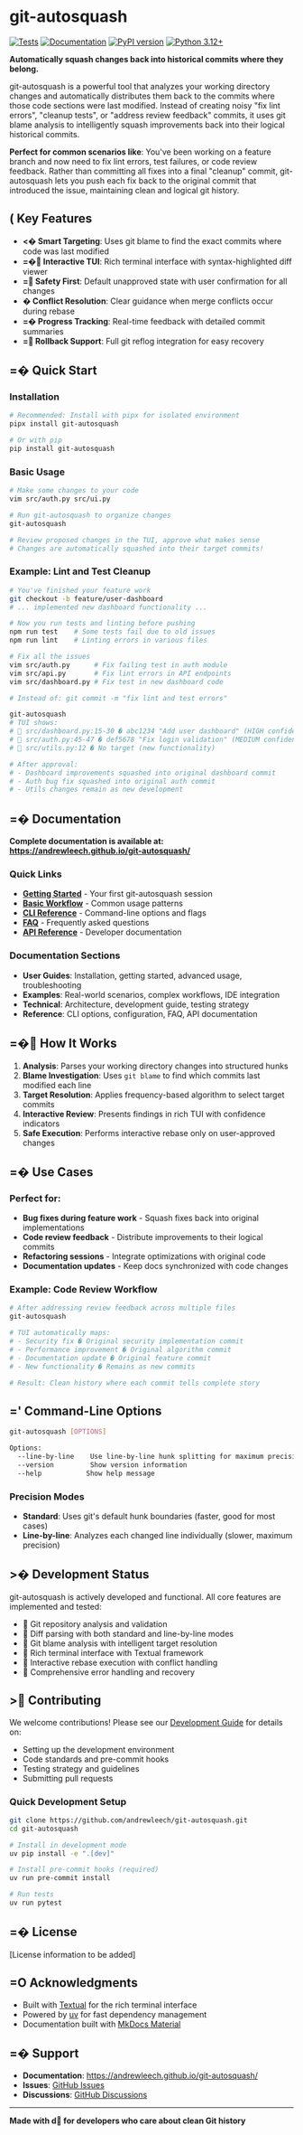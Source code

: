 # git-autosquash

[![Tests](https://github.com/andrewleech/git-autosquash/actions/workflows/ci.yml/badge.svg)](https://github.com/andrewleech/git-autosquash/actions/workflows/ci.yml)
[![Documentation](https://github.com/andrewleech/git-autosquash/actions/workflows/docs.yml/badge.svg)](https://github.com/andrewleech/git-autosquash/actions/workflows/docs.yml)
[![PyPI version](https://badge.fury.io/py/git-autosquash.svg)](https://badge.fury.io/py/git-autosquash)
[![Python 3.12+](https://img.shields.io/badge/python-3.12+-blue.svg)](https://www.python.org/downloads/)

**Automatically squash changes back into historical commits where they belong.**

git-autosquash is a powerful tool that analyzes your working directory changes and automatically distributes them back to the commits where those code sections were last modified. Instead of creating noisy "fix lint errors", "cleanup tests", or "address review feedback" commits, it uses git blame analysis to intelligently squash improvements back into their logical historical commits.

**Perfect for common scenarios like**: You've been working on a feature branch and now need to fix lint errors, test failures, or code review feedback. Rather than committing all fixes into a final "cleanup" commit, git-autosquash lets you push each fix back to the original commit that introduced the issue, maintaining clean and logical git history.

## ( Key Features

- **<� Smart Targeting**: Uses git blame to find the exact commits where code was last modified
- **=� Interactive TUI**: Rich terminal interface with syntax-highlighted diff viewer  
- **= Safety First**: Default unapproved state with user confirmation for all changes
- **� Conflict Resolution**: Clear guidance when merge conflicts occur during rebase
- **=� Progress Tracking**: Real-time feedback with detailed commit summaries
- **= Rollback Support**: Full git reflog integration for easy recovery

## =� Quick Start

### Installation

```bash
# Recommended: Install with pipx for isolated environment
pipx install git-autosquash

# Or with pip
pip install git-autosquash
```

### Basic Usage

```bash
# Make some changes to your code
vim src/auth.py src/ui.py

# Run git-autosquash to organize changes
git-autosquash

# Review proposed changes in the TUI, approve what makes sense
# Changes are automatically squashed into their target commits!
```

### Example: Lint and Test Cleanup

```bash
# You've finished your feature work
git checkout -b feature/user-dashboard
# ... implemented new dashboard functionality ...

# Now you run tests and linting before pushing
npm run test    # Some tests fail due to old issues
npm run lint    # Linting errors in various files

# Fix all the issues
vim src/auth.py      # Fix failing test in auth module
vim src/api.py       # Fix lint errors in API endpoints  
vim src/dashboard.py # Fix test in new dashboard code

# Instead of: git commit -m "fix lint and test errors"

git-autosquash
# TUI shows:
#  src/dashboard.py:15-30 � abc1234 "Add user dashboard" (HIGH confidence)
#  src/auth.py:45-47 � def5678 "Fix login validation" (MEDIUM confidence)  
#  src/utils.py:12 � No target (new functionality)

# After approval:
# - Dashboard improvements squashed into original dashboard commit
# - Auth bug fix squashed into original auth commit  
# - Utils changes remain as new development
```

## =� Documentation

**Complete documentation is available at: https://andrewleech.github.io/git-autosquash/**

### Quick Links

- **[Getting Started](https://andrewleech.github.io/git-autosquash/user-guide/getting-started/)** - Your first git-autosquash session
- **[Basic Workflow](https://andrewleech.github.io/git-autosquash/user-guide/basic-workflow/)** - Common usage patterns
- **[CLI Reference](https://andrewleech.github.io/git-autosquash/reference/cli-options/)** - Command-line options and flags
- **[FAQ](https://andrewleech.github.io/git-autosquash/reference/faq/)** - Frequently asked questions
- **[API Reference](https://andrewleech.github.io/git-autosquash/technical/api-reference/)** - Developer documentation

### Documentation Sections

- **User Guides**: Installation, getting started, advanced usage, troubleshooting
- **Examples**: Real-world scenarios, complex workflows, IDE integration  
- **Technical**: Architecture, development guide, testing strategy
- **Reference**: CLI options, configuration, FAQ, API documentation

## =� How It Works

1. **Analysis**: Parses your working directory changes into structured hunks
2. **Blame Investigation**: Uses `git blame` to find which commits last modified each line
3. **Target Resolution**: Applies frequency-based algorithm to select target commits
4. **Interactive Review**: Presents findings in rich TUI with confidence indicators
5. **Safe Execution**: Performs interactive rebase only on user-approved changes

## =� Use Cases

### Perfect for:
- **Bug fixes during feature work** - Squash fixes back into original implementations
- **Code review feedback** - Distribute improvements to their logical commits
- **Refactoring sessions** - Integrate optimizations with original code
- **Documentation updates** - Keep docs synchronized with code changes

### Example: Code Review Workflow
```bash
# After addressing review feedback across multiple files
git-autosquash

# TUI automatically maps:
# - Security fix � Original security implementation commit
# - Performance improvement � Original algorithm commit  
# - Documentation update � Original feature commit
# - New functionality � Remains as new commits

# Result: Clean history where each commit tells complete story
```

## =' Command-Line Options

```bash
git-autosquash [OPTIONS]

Options:
  --line-by-line    Use line-by-line hunk splitting for maximum precision
  --version         Show version information
  --help           Show help message
```

### Precision Modes

- **Standard**: Uses git's default hunk boundaries (faster, good for most cases)
- **Line-by-line**: Analyzes each changed line individually (slower, maximum precision)

## >� Development Status

git-autosquash is actively developed and functional. All core features are implemented and tested:

-  Git repository analysis and validation
-  Diff parsing with both standard and line-by-line modes  
-  Git blame analysis with intelligent target resolution
-  Rich terminal interface with Textual framework
-  Interactive rebase execution with conflict handling
-  Comprehensive error handling and recovery

## > Contributing

We welcome contributions! Please see our [Development Guide](https://andrewleech.github.io/git-autosquash/technical/development/) for details on:

- Setting up the development environment
- Code standards and pre-commit hooks  
- Testing strategy and guidelines
- Submitting pull requests

### Quick Development Setup

```bash
git clone https://github.com/andrewleech/git-autosquash.git
cd git-autosquash

# Install in development mode
uv pip install -e ".[dev]"

# Install pre-commit hooks (required)
uv run pre-commit install

# Run tests
uv run pytest
```

## =� License

[License information to be added]

## =O Acknowledgments

- Built with [Textual](https://textual.textualize.io/) for the rich terminal interface
- Powered by [uv](https://github.com/astral-sh/uv) for fast dependency management  
- Documentation built with [MkDocs Material](https://squidfunk.github.io/mkdocs-material/)

## =� Support

- **Documentation**: https://andrewleech.github.io/git-autosquash/
- **Issues**: [GitHub Issues](https://github.com/andrewleech/git-autosquash/issues)
- **Discussions**: [GitHub Discussions](https://github.com/andrewleech/git-autosquash/discussions)

---

**Made with d for developers who care about clean Git history**